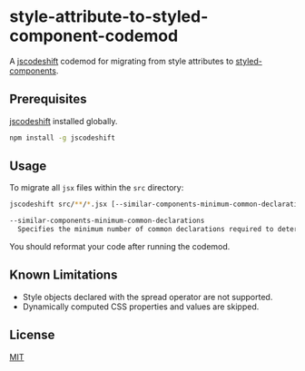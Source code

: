 # style-attribute-to-styled-component-codemod

A [jscodeshift](https://github.com/facebook/jscodeshift) codemod for migrating from style attributes to [styled-components](https://github.com/styled-components/styled-components).

## Prerequisites

[jscodeshift](https://www.npmjs.com/package/jscodeshift) installed globally.

```sh
npm install -g jscodeshift
```

## Usage

To migrate all `jsx` files within the `src` directory:

```sh
jscodeshift src/**/*.jsx [--similar-components-minimum-common-declarations COUNT] -t https://raw.githubusercontent.com/mon-jai/style-attribute-to-styled-component-codemod/main/codemod.ts 

--similar-components-minimum-common-declarations
  Specifies the minimum number of common declarations required to determine whether components should be extended from a common base.
```

You should reformat your code after running the codemod.

## Known Limitations

- Style objects declared with the spread operator are not supported.
- Dynamically computed CSS properties and values are skipped.

## License

[MIT](LICENSE)
